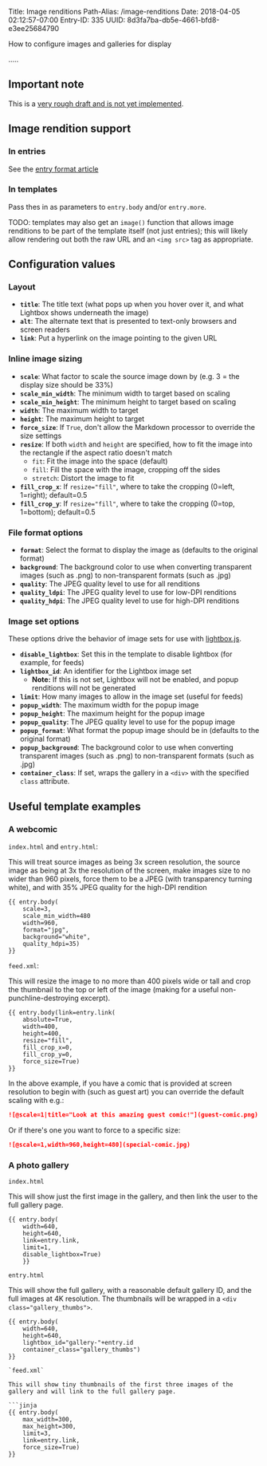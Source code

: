 Title: Image renditions
Path-Alias: /image-renditions
Date: 2018-04-05 02:12:57-07:00
Entry-ID: 335
UUID: 8d3fa7ba-db5e-4661-bfd8-e3ee25684790

How to configure images and galleries for display

.....

## Important note

This is a [very rough draft and is not yet implemented](https://github.com/fluffy-critter/Publ/issues/9).

## Image rendition support

### In entries

See the [entry format article](/entry-format#image-renditions)

### In templates

Pass thes in as parameters to `entry.body` and/or `entry.more`.

TODO: templates may also get an `image()` function that allows image renditions to be part of the template itself (not just entries); this will likely allow rendering out both the raw URL and an `<img src>` tag as appropriate.

## Configuration values

### Layout

* **`title`**: The title text (what pops up when you hover over it, and what Lightbox shows underneath the image)
* **`alt`**: The alternate text that is presented to text-only browsers and screen readers
* **`link`**: Put a hyperlink on the image pointing to the given URL

### Inline image sizing

* **`scale`**: What factor to scale the source image down by (e.g. 3 = the display size should be 33%)
* **`scale_min_width`**: The minimum width to target based on scaling
* **`scale_min_height`**: The minimum height to target based on scaling
* **`width`**: The maximum width to target
* **`height`**: The maximum height to target
* **`force_size`**: If `True`, don't allow the Markdown processor to override the size settings
* **`resize`**: If both `width` and `height` are specified, how to fit the image into the rectangle if the aspect ratio doesn't match
    * `fit`: Fit the image into the space (default)
    * `fill`: Fill the space with the image, cropping off the sides
    * `stretch`: Distort the image to fit
* **`fill_crop_x`**: If `resize="fill"`, where to take the cropping (0=left, 1=right); default=0.5
* **`fill_crop_y`**: If `resize="fill"`, where to take the cropping (0=top, 1=bottom); default=0.5

### File format options

* **`format`**: Select the format to display the image as (defaults to the original format)
* **`background`**: The background color to use when converting transparent images (such as .png) to non-transparent formats (such as .jpg)
* **`quality`**: The JPEG quality level to use for all renditions
* **`quality_ldpi`**: The JPEG quality level to use for low-DPI renditions
* **`quality_hdpi`**: The JPEG quality level to use for high-DPI renditions

### Image set options

These options drive the behavior of image sets for use with [lightbox.js](http://www.lokeshdhakar.com/projects/lightbox2/).

* **`disable_lightbox`**: Set this in the template to disable lightbox (for example, for feeds)
* **`lightbox_id`**: An identifier for the Lightbox image set
    * **Note:** If this is not set, Lightbox will not be enabled, and popup renditions will not be generated
* **`limit`**: How many images to allow in the image set (useful for feeds)
* **`popup_width`**: The maximum width for the popup image
* **`popup_height`**: The maximum height for the popup image
* **`popup_quality`**: The JPEG quality level to use for the popup image
* **`popup_format`**: What format the popup image should be in (defaults to the original format)
* **`popup_background`**: The background color to use when converting transparent images (such as .png) to non-transparent formats (such as .jpg)
* **`container_class`**: If set, wraps the gallery in a `<div>` with the specified `class` attribute.

## Useful template examples

### A webcomic

`index.html` and `entry.html`:

This will treat source images as being 3x screen resolution, the source image as being at 3x the resolution of the screen, make images size to no wider than 960 pixels, force them to be a JPEG (with transparency turning white), and with 35% JPEG quality for the high-DPI rendition

```jinja
{{ entry.body(
    scale=3,
    scale_min_width=480
    width=960,
    format="jpg",
    background="white",
    quality_hdpi=35)
}}
```

`feed.xml`:

This will resize the image to no more than 400 pixels wide or tall and crop the thumbnail to the top or left
of the image (making for a useful non-punchline-destroying excerpt).

```jinja
{{ entry.body(link=entry.link(
    absolute=True,
    width=400,
    height=400,
    resize="fill",
    fill_crop_x=0,
    fill_crop_y=0,
    force_size=True)
}}
```

In the above example, if you have a comic that is provided at screen resolution to begin with (such as guest art) you can override the default scaling with e.g.:

```markdown
![@scale=1|title="Look at this amazing guest comic!"](guest-comic.png)
```

Or if there's one you want to force to a specific size:

```markdown
![@scale=1,width=960,height=480](special-comic.jpg)
```

### A photo gallery

`index.html`

This will show just the first image in the gallery, and then link the user to the full
gallery page.

```jinja
{{ entry.body(
    width=640,
    height=640,
    link=entry.link,
    limit=1,
    disable_lightbox=True)
    }}
```

`entry.html`

This will show the full gallery, with a reasonable default gallery ID, and the full images at 4K resolution.
The thumbnails will be wrapped in a `<div class="gallery_thumbs">`.

```jinja
{{ entry.body(
    width=640,
    height=640,
    lightbox_id="gallery-"+entry.id
    container_class="gallery_thumbs")
}}

`feed.xml`

This will show tiny thumbnails of the first three images of the gallery and will link to the full gallery page.

```jinja
{{ entry.body(
    max_width=300,
    max_height=300,
    limit=3,
    link=entry.link,
    force_size=True)
}}
